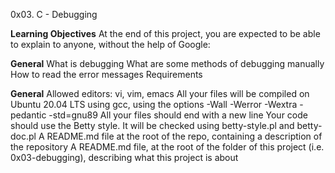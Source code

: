 0x03. C - Debugging
	 
**Learning Objectives**
At the end of this project, you are expected to be able to explain to anyone, without the help of Google:

**General**
What is debugging
What are some methods of debugging manually
How to read the error messages
Requirements

**General**
Allowed editors: vi, vim, emacs
All your files will be compiled on Ubuntu 20.04 LTS using gcc, using the options -Wall -Werror -Wextra -pedantic -std=gnu89
All your files should end with a new line
Your code should use the Betty style. It will be checked using betty-style.pl and betty-doc.pl
A README.md file at the root of the repo, containing a description of the repository
A README.md file, at the root of the folder of this project (i.e. 0x03-debugging), describing what this project is about
